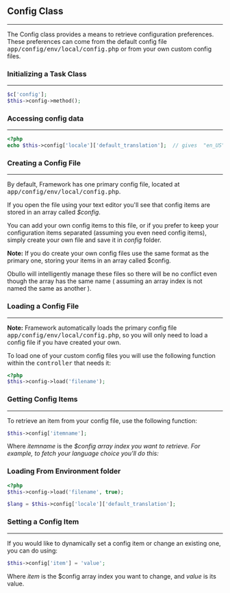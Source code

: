 ## Config Class

------

The Config class provides a means to retrieve configuration preferences. These preferences can come from the default config file <kbd>app/config/env/local/config.php</kbd> or from your own custom config files.

### Initializing a Task Class

------

```php
$c['config'];
$this->config->method();
```

### Accessing config data

------

```php
<?php
echo $this->config['locale']['default_translation'];  // gives  "en_US"
```

### Creating a Config File

------

By default, Framework has one primary config file, located at <kbd>app/config/env/local/config.php</kbd>. 

If you open the file using your text editor you'll see that config items are stored in an array called <var>$config</var>.

You can add your own config items to this file, or if you prefer to keep your configuration items separated (assuming you even need config items), simply create your own file and save it in <dfn>config</dfn> folder.

**Note:** If you do create your own config files use the same format as the primary one, storing your items in an array called $config. 

Obullo will intelligently manage these files so there will be no conflict even though the array has the same name ( assuming an array index is not named the same as another ).

### Loading a Config File

------

**Note:** Framework automatically loads the primary config file <kbd>app/config/env/local/config.php</kbd>, so you will only need to load a config file if you have created your own.

To load one of your custom config files you will use the following function within the <samp>controller</samp> that needs it:

```php
<?php
$this->config->load('filename');
```

### Getting Config Items

------

To retrieve an item from your config file, use the following function:

```php
$this->config['itemname'];
```

Where <var>itemname</var> is the <dfn>$config<dfn> array index you want to retrieve. For example, to fetch your language choice you'll do this:


### Loading From Environment folder

```php
<?php
$this->config->load('filename', true);
```
```php
$lang = $this->config['locale']['default_translation'];
```

### Setting a Config Item

------

If you would like to dynamically set a config item or change an existing one, you can do using:

```php
$this->config['item'] = 'value';
```

Where <var>item</var> is the $config array index you want to change, and <var>value</var> is its value.